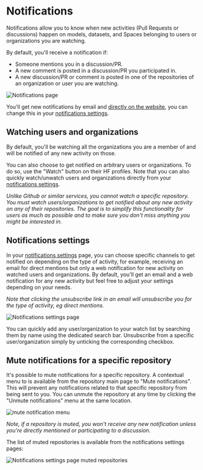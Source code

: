# Notifications

Notifications allow you to know when new activities (Pull Requests or discussions) happen on models, datasets, and Spaces belonging to users or organizations you are watching.

By default, you'll receive a notification if:

- Someone mentions you in a discussion/PR.
- A new comment is posted in a discussion/PR you participated in.
- A new discussion/PR or comment is posted in one of the repositories of an organization or user you are watching.

![Notifications page](https://huggingface.co/datasets/huggingface/documentation-images/resolve/main/hub/notifications-page.png)

You'll get new notifications by email and [directly on the website](https://huggingface.co/notifications), you can change this in your [notifications settings](#notifications-settings).

## Watching users and organizations

By default, you'll be watching all the organizations you are a member of and will be notified of any new activity on those.

You can also choose to get notified on arbitrary users or organizations. To do so, use the "Watch" button on their HF profiles. Note that you can also quickly watch/unwatch users and organizations directly from your [notifications settings](#notifications-settings).

_Unlike Github or similar services, you cannot watch a specific repository. You must watch users/organizations to get notified about any new activity on any of their repositories. The goal is to simplify this functionality for users as much as possible and to make sure you don't miss anything you might be interested in._

## Notifications settings

In your [notifications settings](https://huggingface.co/settings/notifications) page, you can choose specific channels to get notified on depending on the type of activity, for example, receiving an email for direct mentions but only a web notification for new activity on watched users and organizations. By default, you'll get an email and a web notification for any new activity but feel free to adjust your settings depending on your needs.

_Note that clicking the unsubscribe link in an email will unsubscribe you for the type of activity, eg direct mentions._

![Notifications settings page](https://huggingface.co/datasets/huggingface/documentation-images/resolve/main/notifications-settings.png)

You can quickly add any user/organization to your watch list by searching them by name using the dedicated search bar.
Unsubscribe from a specific user/organization simply by unticking the corresponding checkbox.

## Mute notifications for a specific repository

It's possible to mute notifications for a specific repository. A contextual menu to is available from the repository main page to "Mute notifications".
This will prevent any notifications related to that specific repository from being sent to you. 
You can unmute the repository at any time by clicking the "Unmute notifications" menu at the same location.

![mute notification menu](https://huggingface.co/datasets/huggingface/documentation-images/resolve/main/hub/notifications-mute-menu.png)

_Note, if a repository is muted, you won't receive any new notification unless you're directly mentioned or participating to a discussion._ 

The list of muted repositories is available from the notifications settings pages:

![Notifications settings page muted repositories](https://huggingface.co/datasets/huggingface/documentation-images/resolve/main/hub/notifications-settings-muted.png)
